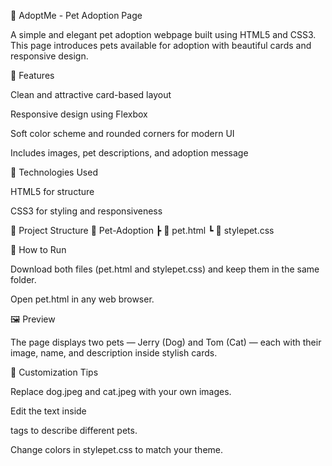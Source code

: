 🐾 AdoptMe - Pet Adoption Page

A simple and elegant pet adoption webpage built using HTML5 and CSS3.
This page introduces pets available for adoption with beautiful cards and responsive design.

🌟 Features

Clean and attractive card-based layout

Responsive design using Flexbox

Soft color scheme and rounded corners for modern UI

Includes images, pet descriptions, and adoption message

🧱 Technologies Used

HTML5 for structure

CSS3 for styling and responsiveness

📁 Project Structure
📂 Pet-Adoption
 ┣ 📜 pet.html
 ┗ 📜 stylepet.css

🚀 How to Run

Download both files (pet.html and stylepet.css) and keep them in the same folder.

Open pet.html in any web browser.

🖼️ Preview

The page displays two pets — Jerry (Dog) and Tom (Cat) — each with their image, name, and description inside stylish cards.

🎨 Customization Tips

Replace dog.jpeg and cat.jpeg with your own images.

Edit the text inside <p> tags to describe different pets.

Change colors in stylepet.css to match your theme.